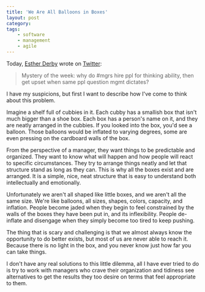 ```yaml
---
title: 'We Are All Balloons in Boxes'
layout: post
category:
tags:
    - software
    - management
    - agile
---
```

Today, [Esther Derby](http://www.esterderby.com) wrote on [Twitter](https://twitter.com/estherderby/status/690127669632110592):

> Mystery of the week: why do #mgrs hire ppl for thinking ability, then get upset when same ppl question mgmt dictates?

I have my suspicions, but first I want to describe how I've come to think about this problem.

Imagine a shelf full of cubbies in it. Each cubby has a smallish box that isn't much bigger than a shoe box. Each box has
a person's name on it, and they are neatly arranged in the cubbies. If you looked into the box, you'd see a balloon. 
Those balloons would be inflated to varying degrees, some are even pressing on the cardboard walls of the box.

From the perspective of a manager, they want things to be predictable and organized. They want to know what will happen
and how people will react to specific circumstances. They try to arrange things neatly and let that structure stand as
long as they can. This is why all the boxes exist and are arranged. It is a simple, nice, neat structure that is easy
to understand both intellectually and emotionally.

Unfortunately we aren't all shaped like little boxes, and we aren't all the same size. We're like balloons, all sizes,
shapes, colors, capacity, and inflation. People become jaded when they begin to feel constrained by the walls of the boxes
they have been put in, and its inflexibility. People de-inflate and disengage when they simply become too tired to keep
pushing.

The thing that is scary and challenging is that we almost always know the opportunity to do better exists, but most of us
are never able to reach it. Because there is no light in the box, and you never know just how far you can take things.

I don't have any real solutions to this little dilemma, all I have ever tried to do is try to work with managers who crave
their organization and tidiness see alternatives to get the results they too desire on terms that feel appropriate to them.


